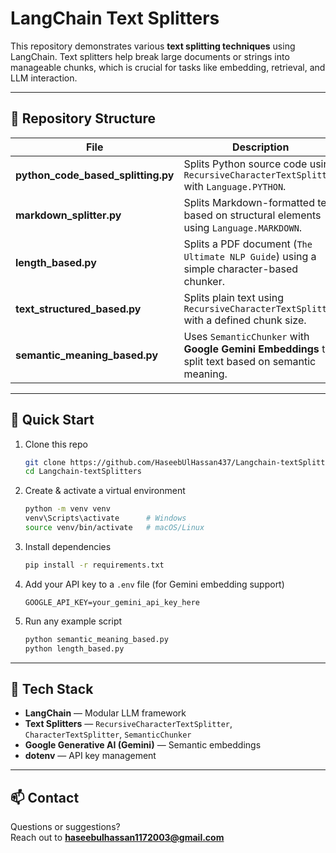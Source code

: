 
# LangChain Text Splitters

This repository demonstrates various **text splitting techniques** using LangChain. Text splitters help break large documents or strings into manageable chunks, which is crucial for tasks like embedding, retrieval, and LLM interaction.

---

## 📁 Repository Structure

| File | Description |
|------|-------------|
| **python_code_based_splitting.py** | Splits Python source code using `RecursiveCharacterTextSplitter` with `Language.PYTHON`. |
| **markdown_splitter.py** | Splits Markdown-formatted text based on structural elements using `Language.MARKDOWN`. |
| **length_based.py** | Splits a PDF document (`The Ultimate NLP Guide`) using a simple character-based chunker. |
| **text_structured_based.py** | Splits plain text using `RecursiveCharacterTextSplitter` with a defined chunk size. |
| **semantic_meaning_based.py** | Uses `SemanticChunker` with **Google Gemini Embeddings** to split text based on semantic meaning. |

---

## 🚀 Quick Start

1. Clone this repo  
   ```bash
   git clone https://github.com/HaseebUlHassan437/Langchain-textSplitters.git
   cd Langchain-textSplitters
   ```

2. Create & activate a virtual environment  
   ```bash
   python -m venv venv
   venv\Scripts\activate      # Windows
   source venv/bin/activate   # macOS/Linux
   ```

3. Install dependencies  
   ```bash
   pip install -r requirements.txt
   ```

4. Add your API key to a `.env` file (for Gemini embedding support)  
   ```
   GOOGLE_API_KEY=your_gemini_api_key_here
   ```

5. Run any example script  
   ```bash
   python semantic_meaning_based.py
   python length_based.py
   ```

---

## 🔧 Tech Stack

- **LangChain** — Modular LLM framework  
- **Text Splitters** — `RecursiveCharacterTextSplitter`, `CharacterTextSplitter`, `SemanticChunker`  
- **Google Generative AI (Gemini)** — Semantic embeddings  
- **dotenv** — API key management  

---

## 📫 Contact

Questions or suggestions?  
Reach out to **haseebulhassan1172003@gmail.com**
```

